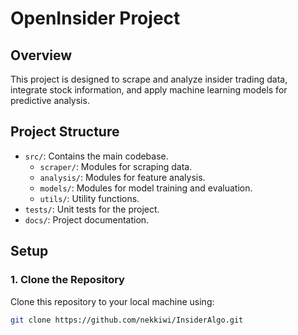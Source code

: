 # OpenInsider Project

## Overview

This project is designed to scrape and analyze insider trading data, integrate stock information, and apply machine learning models for predictive analysis.

## Project Structure

- `src/`: Contains the main codebase.
  - `scraper/`: Modules for scraping data.
  - `analysis/`: Modules for feature analysis.
  - `models/`: Modules for model training and evaluation.
  - `utils/`: Utility functions.
- `tests/`: Unit tests for the project.
- `docs/`: Project documentation.

## Setup

### 1. Clone the Repository

Clone this repository to your local machine using:

```bash
git clone https://github.com/nekkiwi/InsiderAlgo.git
